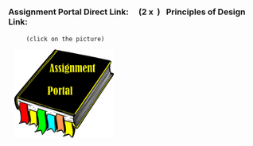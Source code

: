 ### Assignment Portal Direct Link: &nbsp;       &ensp;(2 x &nbsp;)        &nbsp; Principles of Design Link:

         (click on the picture)                                                                 

&nbsp;    &nbsp;[<img src="sources/Link.png" width="200">](https://jmmonjeremy.github.io/)
